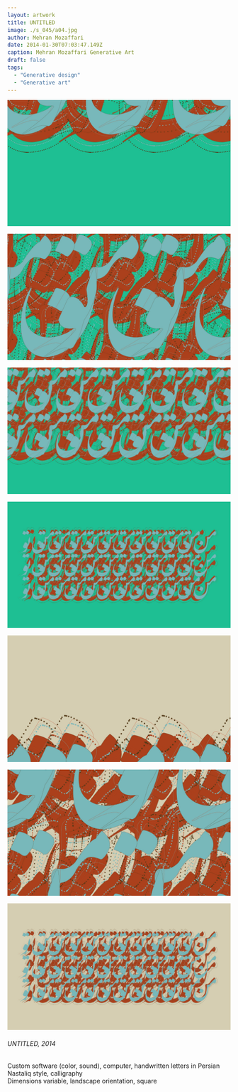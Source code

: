 ```yaml
---
layout: artwork
title: UNTITLED
image: ./s_045/a04.jpg
author: Mehran Mozaffari
date: 2014-01-30T07:03:47.149Z
caption: Mehran Mozaffari Generative Art
draft: false
tags: 
  - "Generative design"
  - "Generative art"
---
```


![UNTITLED - Mehran Mozaffari Generative Art](./s_045/a01.jpg)

![UNTITLED - Mehran Mozaffari Generative Art](./s_045/a02.jpg)

![UNTITLED - Mehran Mozaffari Generative Art](./s_045/a04.jpg)

![UNTITLED - Mehran Mozaffari Generative Art](./s_045/a05.jpg) 

![UNTITLED - Mehran Mozaffari Generative Art](./s_045/a06.jpg)

![UNTITLED - Mehran Mozaffari Generative Art](./s_045/a07.jpg)

![UNTITLED - Mehran Mozaffari Generative Art](./s_045/a08.jpg)


###### UNTITLED, 2014
Custom software (color, sound), computer, handwritten letters in Persian Nastaliq style, calligraphy <br>
Dimensions variable, landscape orientation, square